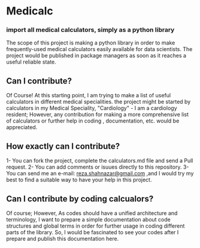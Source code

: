# Medicalc 
### import all medical calculators, simply as a python library

The scope of this project is making a python library in order to make frequently-used medical calculators easily available for data scientists. The project would be published in package managers as soon as it reaches a useful reliable state.

## Can I contribute?
Of Course!
At this starting point, I am trying to make a list of useful calculators in different medical specialities. the project might be started by calculators in my Medical Speciality, "Cardiology" - I am a cardiology resident; However, any contribution for making a more comprehensive list of calculators or further help in coding , documentation, etc. would be appreciated.

## How exactly can I contribute?
1- You can fork the project, complete the calculators.md file and send a Pull request.
2- You can add comments or isuues directly to this repository.
3- You can send me an e-mail: reza.shahnazar@gmail.com ,and I would try my best to find a suitable way to have your help in this project.

## Can I contribute by coding calcualors?
Of course; However, As codes should have a unified architecture and terminology, I want to prepare a simple documentation about code structures and global terms in order for further usage in coding different parts of the library. So, I would be fascinated to see your codes after I prepare and publish this documentation here.
